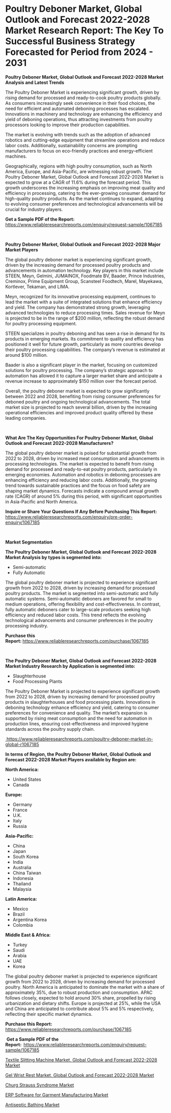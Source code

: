 <p><h1>Poultry Deboner Market, Global Outlook and Forecast 2022-2028 Market Research Report: The Key To Successful Business Strategy Forecasted for Period from 2024 - 2031</h1></p><p><strong>Poultry Deboner Market, Global Outlook and Forecast 2022-2028 Market Analysis and Latest Trends</strong></p>
<p><p>The Poultry Deboner Market is experiencing significant growth, driven by rising demand for processed and ready-to-cook poultry products globally. As consumers increasingly seek convenience in their food choices, the need for efficient and automated deboning processes has escalated. Innovations in machinery and technology are enhancing the efficiency and yield of deboning operations, thus attracting investments from poultry processors looking to improve their production capabilities.</p><p>The market is evolving with trends such as the adoption of advanced robotics and cutting-edge equipment that streamline operations and reduce labor costs. Additionally, sustainability concerns are prompting manufacturers to focus on eco-friendly practices and energy-efficient machines.</p><p>Geographically, regions with high poultry consumption, such as North America, Europe, and Asia-Pacific, are witnessing robust growth. The Poultry Deboner Market, Global Outlook and Forecast 2022-2028 Market is expected to grow at a CAGR of 11.6% during the forecast period. This growth underscores the increasing emphasis on improving meat quality and efficiency in processing, catering to the ever-growing consumer demand for high-quality poultry products. As the market continues to expand, adapting to evolving consumer preferences and technological advancements will be crucial for industry players.</p></p>
<p><strong>Get a Sample PDF of the Report:&nbsp;</strong> <a href="https://www.reliableresearchreports.com/enquiry/request-sample/1067185">https://www.reliableresearchreports.com/enquiry/request-sample/1067185</a></p>
<p>&nbsp;</p>
<p><strong>Poultry Deboner Market, Global Outlook and Forecast 2022-2028 Major Market Players</strong></p>
<p><p>The global poultry deboner market is experiencing significant growth, driven by the increasing demand for processed poultry products and advancements in automation technology. Key players in this market include STEEN, Meyn, Gelmini, JUMAINOX, Foodmate BV, Baader, Prince Industries, Creminox, Prime Equipment Group, Scansteel Foodtech, Marel, Mayekawa, Kortlever, Tekaman, and LIMA.</p><p>Meyn, recognized for its innovative processing equipment, continues to lead the market with a suite of integrated solutions that enhance efficiency and yield. The company has demonstrated strong growth, leveraging advanced technologies to reduce processing times. Sales revenue for Meyn is projected to be in the range of $200 million, reflecting the robust demand for poultry processing equipment.</p><p>STEEN specializes in poultry deboning and has seen a rise in demand for its products in emerging markets. Its commitment to quality and efficiency has positioned it well for future growth, particularly as more countries develop their poultry processing capabilities. The company’s revenue is estimated at around $100 million.</p><p>Baader is also a significant player in the market, focusing on customized solutions for poultry processing. The company’s strategic approach to automation has allowed it to capture a larger market share and anticipate a revenue increase to approximately $150 million over the forecast period.</p><p>Overall, the poultry deboner market is expected to grow significantly between 2022 and 2028, benefiting from rising consumer preferences for deboned poultry and ongoing technological advancements. The total market size is projected to reach several billion, driven by the increasing operational efficiencies and improved product quality offered by these leading companies.</p></p>
<p>&nbsp;</p>
<p><strong>What Are The Key Opportunities For Poultry Deboner Market, Global Outlook and Forecast 2022-2028 Manufacturers?</strong></p>
<p><p>The global poultry deboner market is poised for substantial growth from 2022 to 2028, driven by increased meat consumption and advancements in processing technologies. The market is expected to benefit from rising demand for processed and ready-to-eat poultry products, particularly in emerging economies. Automation and robotics in deboning processes are enhancing efficiency and reducing labor costs. Additionally, the growing trend towards sustainable practices and the focus on food safety are shaping market dynamics. Forecasts indicate a compound annual growth rate (CAGR) of around 5% during this period, with significant opportunities in Asia-Pacific and North America.</p></p>
<p><strong>Inquire or Share Your Questions If Any Before Purchasing This Report:</strong> <a href="https://www.reliableresearchreports.com/enquiry/pre-order-enquiry/1067185">https://www.reliableresearchreports.com/enquiry/pre-order-enquiry/1067185</a></p>
<p>&nbsp;</p>
<p><strong>Market Segmentation</strong></p>
<p><strong>The Poultry Deboner Market, Global Outlook and Forecast 2022-2028 Market Analysis by types is segmented into:</strong></p>
<p><ul><li>Semi-automatic</li><li>Fully Automatic</li></ul></p>
<p><p>The global poultry deboner market is projected to experience significant growth from 2022 to 2028, driven by increasing demand for processed poultry products. The market is segmented into semi-automatic and fully automatic systems. Semi-automatic deboners are favored for small to medium operations, offering flexibility and cost-effectiveness. In contrast, fully automatic deboners cater to large-scale producers seeking high efficiency and reduced labor costs. This trend reflects the evolving technological advancements and consumer preferences in the poultry processing industry.</p></p>
<p><strong>Purchase this Report:&nbsp;</strong><a href="https://www.reliableresearchreports.com/purchase/1067185">https://www.reliableresearchreports.com/purchase/1067185</a></p>
<p>&nbsp;</p>
<p><strong>The Poultry Deboner Market, Global Outlook and Forecast 2022-2028 Market Industry Research by Application is segmented into:</strong></p>
<p><ul><li>Slaughterhouse</li><li>Food Processing Plants</li></ul></p>
<p><p>The Poultry Deboner Market is projected to experience significant growth from 2022 to 2028, driven by increasing demand for processed poultry products in slaughterhouses and food processing plants. Innovations in deboning technology enhance efficiency and yield, catering to consumer preferences for convenience and quality. The market’s expansion is supported by rising meat consumption and the need for automation in production lines, ensuring cost-effectiveness and improved hygiene standards across the poultry supply chain.</p></p>
<p><a href="https://www.reliableresearchreports.com/poultry-deboner-market-in-global-r1067185">&nbsp;https://www.reliableresearchreports.com/poultry-deboner-market-in-global-r1067185</a></p>
<p><strong>In terms of Region, the Poultry Deboner Market, Global Outlook and Forecast 2022-2028 Market Players available by Region are:</strong></p>
<p>
    <p> <strong> North America: </strong>
        <ul>
            <li>United States</li>
            <li>Canada</li>
        </ul>
        </p> 
    <p> <strong> Europe: </strong>
        <ul>
            <li>Germany</li>
            <li>France</li>
            <li>U.K.</li>
            <li>Italy</li>
            <li>Russia</li>
        </ul>
        </p> 
    <p> <strong> Asia-Pacific: </strong>
        <ul>
            <li>China</li>
            <li>Japan</li>
            <li>South Korea</li>
            <li>India</li>
            <li>Australia</li>
            <li>China Taiwan</li>
            <li>Indonesia</li>
            <li>Thailand</li>
            <li>Malaysia</li>
        </ul>
        </p> 
    <p> <strong> Latin America: </strong>
        <ul>
            <li>Mexico</li>
            <li>Brazil</li>
            <li>Argentina Korea</li>
            <li>Colombia</li>
        </ul>
        </p> 
    <p> <strong> Middle East & Africa: </strong>
        <ul>
            <li>Turkey</li>
            <li>Saudi</li>
            <li>Arabia</li>
            <li>UAE</li>
            <li>Korea</li>
        </ul>
    </p>
    </p>
<p><p>The global poultry deboner market is projected to experience significant growth from 2022 to 2028, driven by increasing demand for processed poultry. North America is anticipated to dominate the market with a share of approximately 35%, due to robust production and consumption. APAC follows closely, expected to hold around 30% share, propelled by rising urbanization and dietary shifts. Europe is projected at 25%, while the USA and China are anticipated to contribute about 5% and 5% respectively, reflecting their specific market dynamics.</p></p>
<p><strong>Purchase this Report: </strong><a href="https://www.reliableresearchreports.com/purchase/1067185">https://www.reliableresearchreports.com/purchase/1067185</a></p>
<p>&nbsp;<strong>Get a Sample PDF of the Report:&nbsp;&nbsp;</strong><a href="https://www.reliableresearchreports.com/enquiry/request-sample/1067185">https://www.reliableresearchreports.com/enquiry/request-sample/1067185</a></p>
<p><strong></strong></p>
<p><p><a href="https://github.com/angelajermaine/Market-Research-Report-List-5/blob/main/textile-slitting-machine-market-global-outlook-and-forecast-2022-2028-market.md">Textile Slitting Machine Market, Global Outlook and Forecast 2022-2028 Market</a></p><p><a href="https://github.com/PeterParrish5/Market-Research-Report-List-6/blob/main/gel-wrist-rest-market-global-outlook-and-forecast-2022-2028-market.md">Gel Wrist Rest Market, Global Outlook and Forecast 2022-2028 Market</a></p><p><a href="https://www.linkedin.com/pulse/strategic-market-insights-navigating-global-churg-strauss-yxiue?trackingId=tGTxKVBJRZOv2PIHkYutWg%3D%3D">Churg Strauss Syndrome Market</a></p><p><a href="https://issuu.com/reportprime-2/docs/erp-software-for-garment-manufactur_02d2847f2be9bb">ERP Software for Garment Manufacturing Market</a></p><p><a href="https://www.linkedin.com/pulse/antiseptic-bathing-market2024-2031-industry-insights-investment-1spne?trackingId=c7ktyYdrQ1a9Aq2TTHw9kQ%3D%3D">Antiseptic Bathing Market</a></p></p>